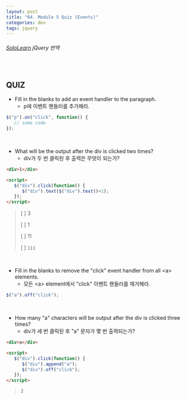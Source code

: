```yaml
---
layout: post
title: "04. Module 5 Quiz (Events)"
categories: dev
tags: jquery
---
```


###### [SoloLearn](https://www.sololearn.com) jQuery 번역

<br>

## QUIZ

- Fill in the blanks to add an event handler to the paragraph.
  - p에 이벤트 핸들러를 추가해라.

```js
$("p").on("click", function() {
   // some code
});
```

<br>

- What will be the output after the div is clicked two times?
  - div가 두 번 클릭된 후 출력은 무엇이 되는가?

```html
<div>1</div>

<script>
   $("div").click(function() {
      $("div").text($("div").text()+1);
   });
</script>
```

> [ ] 3
>
> [ ] 1
>
> [ ] 11
>
> [ ] `111`

<br>

- Fill in the blanks to remove the "click" event handler from all \<a> elements.
  - 모든 \<a> element에서 "click" 이벤트 핸들러를 제거해라.

```js
$("a").off("click");
```

<br>

- How many "a" characters will be output after the div is clicked three times?
  - div가 세 번 클릭된 후 "a" 문자가 몇 번 출력되는가?

```html
<div>a</div>

<script>
   $("div").click(function() {
      $("div").append("a");
      $("div").off("click");
   });
</script>
```

> `2`

<br>